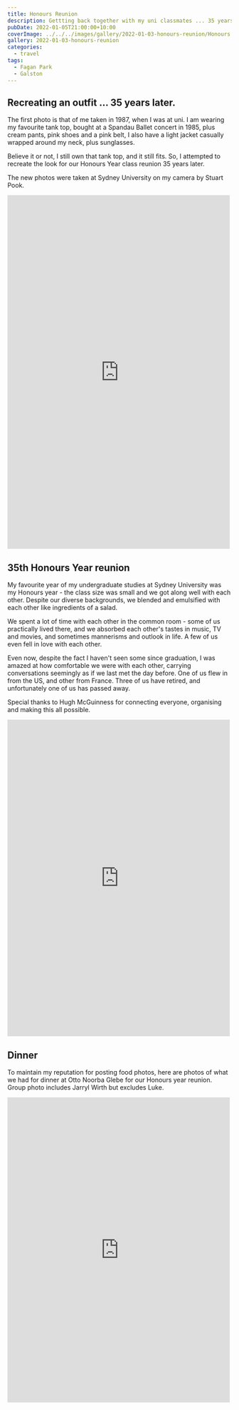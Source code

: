 ```yaml
---
title: Honours Reunion
description: Gettting back together with my uni classmates ... 35 years later.
pubDate: 2022-01-05T21:00:00+10:00
coverImage: ../../../images/gallery/2022-01-03-honours-reunion/Honours Reunion (Stuart) (1).jpeg
gallery: 2022-01-03-honours-reunion
categories:
  - travel
tags:
  - Fagan Park
  - Galston
---
```


## Recreating an outfit ... 35 years later.

The first photo is that of me taken in 1987, when I was at uni. I am wearing my favourite tank top, bought at a Spandau Ballet concert in 1985, plus cream pants, pink shoes and a pink belt, I also have a light jacket casually wrapped around my neck, plus sunglasses.

Believe it or not, I still own that tank top, and it still fits. So, I attempted to recreate the look for our Honours Year class reunion 35 years later.

The new photos were taken at Sydney University on my camera by Stuart Pook.

<iframe src="https://www.facebook.com/plugins/post.php?href=https%3A%2F%2Fwww.facebook.com%2Fchris1.tham%2Fposts%2Fpfbid0355oSDjnptvvv7fXE8zJaMoHyxiNLeZ1fLt1eUEeksP8VJNjGRBmdRHtFApQvNtswl&show_text=true&width=500" width="500" height="793" style="border:none;overflow:hidden" scrolling="no" frameborder="0" allowfullscreen="true" allow="autoplay; clipboard-write; encrypted-media; picture-in-picture; web-share"></iframe>

## 35th Honours Year reunion

My favourite year of my undergraduate studies at Sydney University was my Honours year - the class size was small and we got along well with each other. Despite our diverse backgrounds, we blended and emulsified with each other like ingredients of a salad.

We spent a lot of time with each other in the common room - some of us practically lived there, and we absorbed each other's tastes in music, TV and movies, and sometimes mannerisms and outlook in life. A few of us even fell in love with each other.

Even now, despite the fact I haven't seen some since graduation, I was amazed at how comfortable we were with each other, carrying conversations seemingly as if we last met the day before. One of us flew in from the US, and other from France. Three of us have retired, and unfortunately one of us has passed away.

Special thanks to Hugh McGuinness for connecting everyone, organising and making this all possible.

<iframe src="https://www.facebook.com/plugins/post.php?href=https%3A%2F%2Fwww.facebook.com%2Fchris1.tham%2Fposts%2Fpfbid02X7rHjFQktwHM87NcrgrzCi5FKsQ54edp7o5LQe6o41MEKbisb5xTbQeYwTpq54Q4l&show_text=true&width=500" width="500" height="710" style="border:none;overflow:hidden" scrolling="no" frameborder="0" allowfullscreen="true" allow="autoplay; clipboard-write; encrypted-media; picture-in-picture; web-share"></iframe>

## Dinner

To maintain my reputation for posting food photos, here are photos of what we had for dinner at Otto Noorba Glebe for our Honours year reunion. Group photo includes Jarryl Wirth but excludes Luke.

<iframe src="https://www.facebook.com/plugins/post.php?href=https%3A%2F%2Fwww.facebook.com%2Fchris1.tham%2Fposts%2Fpfbid02KX7hepF4944RVwyFxiaDvkNH6njQCTUXXwaUuJaJ4JmwZiWzpJjnLmwpwWaXETkDl&show_text=true&width=500" width="500" height="684" style="border:none;overflow:hidden" scrolling="no" frameborder="0" allowfullscreen="true" allow="autoplay; clipboard-write; encrypted-media; picture-in-picture; web-share"></iframe>
